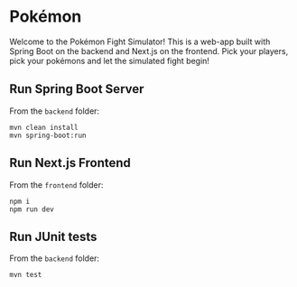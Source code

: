 # Pokémon
Welcome to the Pokémon Fight Simulator! This is a web-app built with Spring Boot on the backend and Next.js on the frontend. Pick your players, pick your pokémons and let the simulated fight begin!

## Run Spring Boot Server
From the `backend` folder:
```
mvn clean install
mvn spring-boot:run
```

## Run Next.js Frontend
From the `frontend` folder:
```
npm i
npm run dev
```

## Run JUnit tests
From the `backend` folder:
```
mvn test
```
